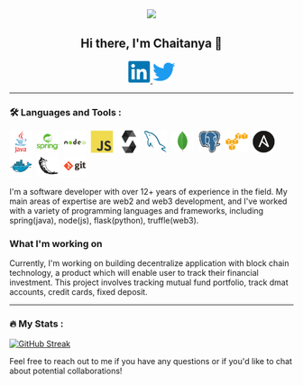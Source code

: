 

<div id="header" align="center">
  <img src="https://media.giphy.com/media/xVRRDVP6lqtNQJrzN7/giphy.gif" width="200"/>  
</div>


<div id="header" align="center">
<H2>Hi there, I'm Chaitanya 👋</H2>
 
<div id="badges">
  <a href="https://www.linkedin.com/in/chaitanya-bijawe-a1603433/">
    <img src="https://github.com/devicons/devicon/blob/master/icons/linkedin/linkedin-original.svg" alt="LinkedIn Badge" width="40" height="40"/>
  </a>
  <a href="https://twitter.com/ChaitanyaBjwe">
    <img src="https://github.com/devicons/devicon/blob/master/icons/twitter/twitter-original.svg" alt="Twitter Badge" width="40" height="40"/>
  </a>
</div>
  </div>


---

### :hammer_and_wrench: Languages and Tools :

<div>
  <p>
  <img src="https://github.com/devicons/devicon/blob/master/icons/java/java-original-wordmark.svg" title="Java" alt="Java" width="40" height="40"/>&nbsp;
  <img src="https://github.com/devicons/devicon/blob/master/icons/spring/spring-original-wordmark.svg" title="Spring" alt="Spring" width="40" height="40"
  <img src="https://github.com/devicons/devicon/blob/master/icons/flutter/flutter-original.svg" title="Flutter" alt="Flutter" width="40" height="40"/>&nbsp;
  <img src="https://github.com/devicons/devicon/blob/master/icons/nodejs/nodejs-original-wordmark.svg" title="NodeJS" alt="NodeJS" width="40" height="40"/>&nbsp;
    <img src="https://github.com/devicons/devicon/blob/master/icons/javascript/javascript-original.svg" title="JavaScript" alt="JavaScript" width="40" height="40"/>&nbsp;
    <img src="https://github.com/devicons/devicon/blob/master/icons/solidity/solidity-original.svg" title="Solidity" alt="Solidity" width="40" height="40"/>&nbsp;
    <img src="https://github.com/devicons/devicon/blob/master/icons/mysql/mysql-original.svg" title="MySQL" alt="MySQL" width="40" height="40"/>&nbsp;
    <img src="https://github.com/devicons/devicon/blob/master/icons/mongodb/mongodb-original.svg" title="MongoDb" alt="MongoDb" width="40" height="40"/>&nbsp;
    <img src="https://github.com/devicons/devicon/blob/master/icons/postgresql/postgresql-original.svg" title="postgresql" alt="postgresql" width="40" height="40"/>&nbsp;
    <img src="https://github.com/devicons/devicon/blob/master/icons/amazonwebservices/amazonwebservices-original.svg" title="AWS" alt="AWS" width="40" height="40"/>&nbsp;
    <img src="https://github.com/devicons/devicon/blob/master/icons/ansible/ansible-original.svg" title="Ansible" alt="ansible" width="40" height="40"/>&nbsp;
    <img src="https://github.com/devicons/devicon/blob/master/icons/docker/docker-original.svg" title="Docker" alt="docker" width="40" height="40"/>&nbsp;
    <img src="https://github.com/devicons/devicon/blob/master/icons/flask/flask-original.svg" title="flask" alt="flask" width="40" height="40"/>&nbsp;
    <img src="https://github.com/devicons/devicon/blob/master/icons/git/git-original-wordmark.svg" title="Git" alt="Git" width="40" height="40"/>
</p>
</div>
<p>
I'm a software developer with over 12+ years of experience in the field. My main areas of expertise are web2 and web3 development, and I've worked with a variety of programming languages and frameworks, including spring(java), node(js), flask(python), truffle(web3).
</p>

<h3>What I'm working on</h3>
<p>
Currently, I'm working on building decentralize application with block chain technology, a product which will enable user to track their financial investment. This project involves tracking mutual fund portfolio, track dmat accounts, credit cards, fixed deposit.
</p>

---

### :fire: My Stats :
[![GitHub Streak](http://github-readme-streak-stats.herokuapp.com?user=chaitanyaubijawe)](https://git.io/streak-stats)


Feel free to reach out to me if you have any questions or if you'd like to chat about potential collaborations!
